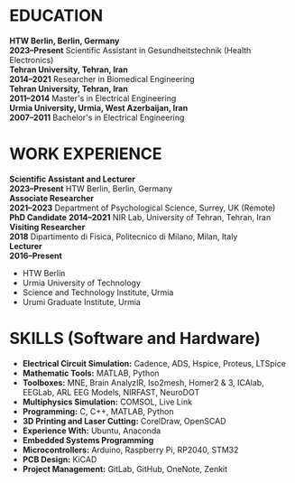 # EDUCATION

**HTW Berlin, Berlin, Germany**  
**2023–Present** Scientific Assistant in Gesundheitstechnik (Health Electronics)  
**Tehran University, Tehran, Iran**  
**2014–2021** Researcher in Biomedical Engineering  
**Tehran University, Tehran, Iran**  
**2011–2014** Master's in Electrical Engineering  
**Urmia University, Urmia, West Azerbaijan, Iran**  
**2007–2011** Bachelor's in Electrical Engineering  

# WORK EXPERIENCE  

**Scientific Assistant and Lecturer**  
**2023–Present** HTW Berlin, Berlin, Germany  
**Associate Researcher**  
**2021–2023** Department of Psychological Science, Surrey, UK (Remote)  
**PhD Candidate** 
**2014–2021** NIR Lab, University of Tehran, Tehran, Iran  
**Visiting Researcher**  
**2018** Dipartimento di Fisica, Politecnico di Milano, Milan, Italy  
**Lecturer**  
**2016–Present**
- HTW Berlin
- Urmia University of Technology
- Science and Technology Institute, Urmia  
- Urumi Graduate Institute, Urmia 

# SKILLS (Software and Hardware)  

- **Electrical Circuit Simulation:** Cadence, ADS, Hspice, Proteus, LTSpice  
- **Mathematic Tools:** MATLAB, Python  
- **Toolboxes:** MNE, Brain AnalyzIR, Iso2mesh, Homer2 & 3, ICAlab, EEGLab, ARL EEG Models, NIRFAST, NeuroDOT  
- **Multiphysics Simulation:** COMSOL, Live Link  
- **Programming:** C, C++, MATLAB, Python  
- **3D Printing and Laser Cutting:** CorelDraw, OpenSCAD  
- **Experience With:** Ubuntu, Anaconda  
- **Embedded Systems Programming**  
- **Microcontrollers:** Arduino, Raspberry Pi, RP2040, STM32  
- **PCB Design:** KiCAD  
- **Project Management:** GitLab, GitHub, OneNote, Zenkit 
